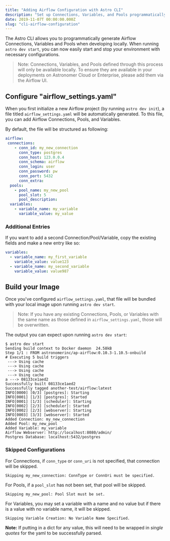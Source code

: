```yaml
---
title: "Adding Airflow Configuration with Astro CLI"
description: "Set up Connections, Variables, and Pools programmatically with the Astro CLI."
date: 2019-11-07T 00:00:00.000Z
slug: "cli-airflow-configuration"
---
```


The Astro CLI allows you to programmatically generate Airflow Connections, Variables and Pools when developing locally. When running `astro dev start`, you can now easily start and stop your environment with necessary configurations.

> Note: Connections, Variables, and Pools defined through this process will only be available locally. To ensure they are available in your deployments on Astronomer Cloud or Enterprise, please add them via the Airflow UI.

## Configure "airflow_settings.yaml"

When you first initialize a new Airflow project (by running `astro dev init`), a file titled `airflow_settings.yaml` will be automatically generated. To this file, you can add Airflow Connections, Pools, and Variables.

By default, the file will be structured as following:

```yaml
airflow:
 connections:
    - conn_id: my_new_connection
      conn_type: postgres
      conn_host: 123.0.0.4
      conn_schema: airflow
      conn_login: user
      conn_password: pw
      conn_port: 5432
      conn_extra:
  pools:
    - pool_name: my_new_pool
      pool_slot: 5
      pool_description:
  variables:
    - variable_name: my_variable
      variable_value: my_value
```

### Additional Entries

If you want to add a second Connection/Pool/Variable, copy the existing fields and make a new entry like so:

```yaml
variables:
  - variable_name: my_first_variable
    variable_value: value123
  - variable_name: my_second_variable
    variable_value: value987
```

## Build your Image

Once you've configured `airflow_settings.yaml`, that file will be bundled with your local image upon running `astro dev start`.

>Note: If you have any existing Connections, Pools, or Variables with the same name as those defined in `airflow_settings.yaml`, those will be overwritten.

The output you can expect upon running `astro dev start`:

```
$ astro dev start
Sending build context to Docker daemon  24.58kB
Step 1/1 : FROM astronomerinc/ap-airflow:0.10.3-1.10.5-onbuild
# Executing 5 build triggers
 ---> Using cache
 ---> Using cache
 ---> Using cache
 ---> Using cache
a ---> 08133ce1aed2
Successfully built 08133ce1aed2
Successfully tagged another-test/airflow:latest
INFO[0000] [0/3] [postgres]: Starting                   
INFO[0001] [1/3] [postgres]: Started                    
INFO[0001] [1/3] [scheduler]: Starting                  
INFO[0002] [2/3] [scheduler]: Started                   
INFO[0002] [2/3] [webserver]: Starting                  
INFO[0003] [3/3] [webserver]: Started                   
Added Connection: my_new_connection
Added Pool: my_new_pool
Added Variable: my_variable
Airflow Webserver: http://localhost:8080/admin/
Postgres Database: localhost:5432/postgres
```

### Skipped Configurations

For Connections, if `conn_type` or `conn_uri` is not specified, that connection will be skipped.

```
Skipping my_new_connection: ConnType or ConnUri must be specified.
```

For Pools, if a `pool_slot` has not been set, that pool will be skipped.

```
Skipping my_new_pool: Pool Slot must be set.
```

For Variables, you may set a variable with a name and no value but if there is a value with no variable name, it will be skipped.

```
Skipping Variable Creation: No Variable Name Specified.
```

**Note:** If putting in a dict for any value, this will need to be wrapped in *single quotes* for the yaml to be successfully parsed.
